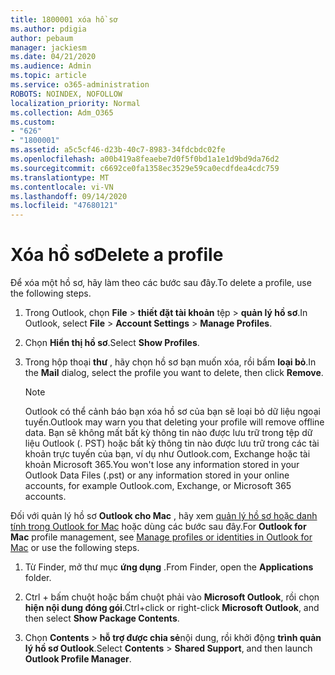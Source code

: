 ```yaml
---
title: 1800001 xóa hồ sơ
ms.author: pdigia
author: pebaum
manager: jackiesm
ms.date: 04/21/2020
ms.audience: Admin
ms.topic: article
ms.service: o365-administration
ROBOTS: NOINDEX, NOFOLLOW
localization_priority: Normal
ms.collection: Adm_O365
ms.custom:
- "626"
- "1800001"
ms.assetid: a5c5cf46-d23b-40c7-8983-34fdcbdc02fe
ms.openlocfilehash: a00b419a8feaebe7d0f5f0bd1a1e1d9bd9da76d2
ms.sourcegitcommit: c6692ce0fa1358ec3529e59ca0ecdfdea4cdc759
ms.translationtype: MT
ms.contentlocale: vi-VN
ms.lasthandoff: 09/14/2020
ms.locfileid: "47680121"
---
```

# <a name="delete-a-profile"></a><span data-ttu-id="7623e-102">Xóa hồ sơ</span><span class="sxs-lookup"><span data-stu-id="7623e-102">Delete a profile</span></span>

<span data-ttu-id="7623e-103">Để xóa một hồ sơ, hãy làm theo các bước sau đây.</span><span class="sxs-lookup"><span data-stu-id="7623e-103">To delete a profile, use the following steps.</span></span>
  
1. <span data-ttu-id="7623e-104">Trong Outlook, chọn **File** \> **thiết đặt tài khoản** tệp \> **quản lý hồ sơ**.</span><span class="sxs-lookup"><span data-stu-id="7623e-104">In Outlook, select **File** \> **Account Settings** \> **Manage Profiles**.</span></span>

2. <span data-ttu-id="7623e-105">Chọn **Hiển thị hồ sơ**.</span><span class="sxs-lookup"><span data-stu-id="7623e-105">Select **Show Profiles**.</span></span>

3. <span data-ttu-id="7623e-106">Trong hộp thoại **thư** , hãy chọn hồ sơ bạn muốn xóa, rồi bấm **loại bỏ**.</span><span class="sxs-lookup"><span data-stu-id="7623e-106">In the **Mail** dialog, select the profile you want to delete, then click **Remove**.</span></span>

    > [!NOTE]
    > <span data-ttu-id="7623e-107">Outlook có thể cảnh báo bạn xóa hồ sơ của bạn sẽ loại bỏ dữ liệu ngoại tuyến.</span><span class="sxs-lookup"><span data-stu-id="7623e-107">Outlook may warn you that deleting your profile will remove offline data.</span></span> <span data-ttu-id="7623e-108">Bạn sẽ không mất bất kỳ thông tin nào được lưu trữ trong tệp dữ liệu Outlook (. PST) hoặc bất kỳ thông tin nào được lưu trữ trong các tài khoản trực tuyến của bạn, ví dụ như Outlook.com, Exchange hoặc tài khoản Microsoft 365.</span><span class="sxs-lookup"><span data-stu-id="7623e-108">You won't lose any information stored in your Outlook Data Files (.pst) or any information stored in your online accounts, for example Outlook.com, Exchange, or Microsoft 365 accounts.</span></span>
  
<span data-ttu-id="7623e-109">Đối với quản lý hồ sơ **Outlook cho Mac** , hãy xem [quản lý hồ sơ hoặc danh tính trong Outlook for Mac](https://support.office.com/article/fed2a955-74df-4a24-bef6-78a426958c4c.aspx) hoặc dùng các bước sau đây.</span><span class="sxs-lookup"><span data-stu-id="7623e-109">For **Outlook for Mac** profile management, see [Manage profiles or identities in Outlook for Mac](https://support.office.com/article/fed2a955-74df-4a24-bef6-78a426958c4c.aspx) or use the following steps.</span></span>
  
1. <span data-ttu-id="7623e-110">Từ Finder, mở thư mục **ứng dụng** .</span><span class="sxs-lookup"><span data-stu-id="7623e-110">From Finder, open the **Applications** folder.</span></span>

2. <span data-ttu-id="7623e-111">Ctrl + bấm chuột hoặc bấm chuột phải vào **Microsoft Outlook**, rồi chọn **hiện nội dung đóng gói**.</span><span class="sxs-lookup"><span data-stu-id="7623e-111">Ctrl+click or right-click **Microsoft Outlook**, and then select **Show Package Contents**.</span></span>

3. <span data-ttu-id="7623e-112">Chọn **Contents** \> **hỗ trợ được chia sẻ**nội dung, rồi khởi động **trình quản lý hồ sơ Outlook**.</span><span class="sxs-lookup"><span data-stu-id="7623e-112">Select **Contents** \> **Shared Support**, and then launch **Outlook Profile Manager**.</span></span>
